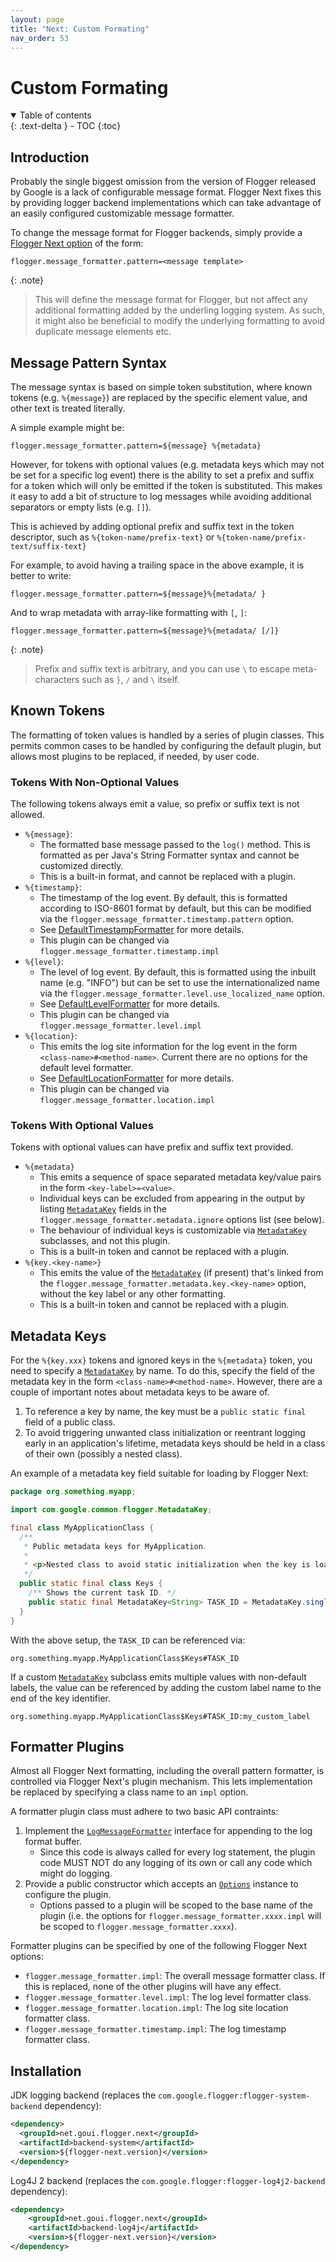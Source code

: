 ```yaml
---
layout: page
title: "Next: Custom Formating"
nav_order: 53
---
```


# Custom Formating

<details open markdown="block">
  <summary>
    Table of contents
  </summary>
  {: .text-delta }
- TOC
{:toc}
</details>

## Introduction

Probably the single biggest omission from the version of Flogger released by Google is a lack of
configurable message format. Flogger Next fixes this by providing logger backend implementations
which can take advantage of an easily configured customizable message formatter.

To change the message format for Flogger backends, simply provide
a [Flogger Next option](next_options) of the form:

```properties
flogger.message_formatter.pattern=<message template>
```

{: .note}
> This will define the message format for Flogger, but not affect any additional formatting added
> by the underling logging system. As such, it might also be beneficial to modify the underlying
> formatting to avoid duplicate message elements etc.

## Message Pattern Syntax

The message syntax is based on simple token substitution, where known tokens (e.g. `%{message}`)
are replaced by the specific element value, and other text is treated literally.

A simple example might be:

```properties
flogger.message_formatter.pattern=${message} %{metadata}
```

However, for tokens with optional values (e.g. metadata keys which may not be set for a specific log
event) there is the ability to set a prefix and suffix for a token which will only be emitted if the
token is substituted. This makes it easy to add a bit of structure to log messages while avoiding
additional separators or empty lists (e.g. `[]`).

This is achieved by adding optional prefix and suffix text in the token descriptor, such
as `%{token-name/prefix-text}` or `%{token-name/prefix-text/suffix-text}`

For example, to avoid having a trailing space in the above example, it is better to write:

```properties
flogger.message_formatter.pattern=${message}%{metadata/ }
```

And to wrap metadata with array-like formatting with `[`, `]`:

```properties
flogger.message_formatter.pattern=${message}%{metadata/ [/]}
```

{: .note}
> Prefix and suffix text is arbitrary, and you can use `\` to escape meta-characters such as
> `}`, `/` and `\` itself.

## Known Tokens

The formatting of token values is handled by a series of plugin classes. This permits common cases
to be handled by configuring the default plugin, but allows most plugins to be replaced, if needed,
by user code.

### Tokens With Non-Optional Values

The following tokens always emit a value, so prefix or suffix text is not allowed.

* `%{message}`:
    * The formatted base message passed to the `log()` method. This is formatted as per Java's
      String Formatter syntax and cannot be customized directly.
    * This is a built-in format, and cannot be replaced with a plugin.
* `%{timestamp}`:
    * The timestamp of the log event. By default, this is formatted according to ISO-8601 format by
      default, but this can be modified via the `flogger.message_formatter.timestamp.pattern`
      option.
    * See [DefaultTimestampFormatter]({{site.next.DefaultTimestampFormatter}}) for more details.
    * This plugin can be changed via `flogger.message_formatter.timestamp.impl`
* `%{level}`:
    * The level of log event. By default, this is formatted using the inbuilt name (e.g. "INFO")
      but can be set to use the internationalized name via
      the `flogger.message_formatter.level.use_localized_name` option.
    * See [DefaultLevelFormatter]({{site.next.DefaultLevelFormatter}}) for more details.
    * This plugin can be changed via `flogger.message_formatter.level.impl`
* `%{location}`:
    * This emits the log site information for the log event in the
      form `<class-name>#<method-name>`. Current there are no options for the default level
      formatter.
    * See [DefaultLocationFormatter]({{site.next.DefaultLocationFormatter}}) for more details.
    * This plugin can be changed via `flogger.message_formatter.location.impl`

### Tokens With Optional Values

Tokens with optional values can have prefix and suffix text provided.

* `%{metadata}`
    * This emits a sequence of space separated metadata key/value pairs in the
      form `<key-label>=<value>`.
    * Individual keys can be excluded from appearing in the output by
      listing [`MetadataKey`]({{site.MetadataKey}}) fields in
      the `flogger.message_formatter.metadata.ignore` options list (see below).
    * The behaviour of individual keys is customizable via [`MetadataKey`]({{site.MetadataKey}})
      subclasses, and not this plugin.
    * This is a built-in token and cannot be replaced with a plugin.
* `%{key.<key-name>}`
    * This emits the value of the [`MetadataKey`]({{site.MetadataKey}}) (if present) that's linked
      from the `flogger.message_formatter.metadata.key.<key-name>` option, without the key label or
      any other formatting.
    * This is a built-in token and cannot be replaced with a plugin.

## Metadata Keys

For the `%{key.xxx}` tokens and ignored keys in the `%{metadata}` token, you need to specify
a [`MetadataKey`]({{site.MetadataKey}}) by name. To do this, specify the field of the metadata key
in the form `<class-name>#<method-name>`. However, there are a couple of important notes about
metadata keys to be aware of.

1. To reference a key by name, the key must be a `public static final` field of a public class.
2. To avoid triggering unwanted class initialization or reentrant logging early in an application's
   lifetime, metadata keys should be held in a class of their own (possibly a nested class).

An example of a metadata key field suitable for loading by Flogger Next:

```java
package org.something.myapp;

import com.google.common.flogger.MetadataKey;

final class MyApplicationClass {
  /**
   * Public metadata keys for MyApplication.
   *
   * <p>Nested class to avoid static initialization when the key is loaded by the formatter.
   */
  public static final class Keys {
    /** Shows the current task ID. */
    public static final MetadataKey<String> TASK_ID = MetadataKey.single("task", String.class);
  }
}
```

With the above setup, the `TASK_ID` can be referenced via:

```
org.something.myapp.MyApplicationClass$Keys#TASK_ID
```

If a custom [`MetadataKey`]({{site.MetadataKey}}) subclass emits multiple values with non-default
labels, the value can be referenced by adding the custom label name to the end of the key
identifier.

```
org.something.myapp.MyApplicationClass$Keys#TASK_ID:my_custom_label
```

## Formatter Plugins

Almost all Flogger Next formatting, including the overall pattern formatter, is controlled via
Flogger Next's plugin mechanism. This lets implementation be replaced by specifying a class name to
an `impl` option.

A formatter plugin class must adhere to two basic API contraints:

1. Implement the [`LogMessageFormatter`]({{site.LogMessageFormatter}}) interface for appending to
   the log format buffer.
    * Since this code is always called for every log statement, the plugin code MUST NOT do any
      logging of its own or call any code which might do logging.
2. Provide a public constructor which accepts an [`Options`]({{site.next.Options}}) instance to
   configure the plugin.
    * Options passed to a plugin will be scoped to the base name of the plugin (i.e. the options
      for `flogger.message_formatter.xxxx.impl` will be scoped to `flogger.message_formatter.xxxx`).

Formatter plugins can be specified by one of the following Flogger Next options:

* `flogger.message_formatter.impl`: The overall message formatter class. If this is replaced, none
  of the other plugins will have any effect.
* `flogger.message_formatter.level.impl`: The log level formatter class.
* `flogger.message_formatter.location.impl`: The log site location formatter class.
* `flogger.message_formatter.timestamp.impl`: The log timestamp formatter class.

## Installation

JDK logging backend (replaces the `com.google.flogger:flogger-system-backend` dependency):

<!-- @formatter:off -->
```xml
<dependency>
  <groupId>net.goui.flogger.next</groupId>
  <artifactId>backend-system</artifactId>
  <version>${flogger-next.version}</version>
</dependency>
```
<!-- @formatter:on -->

Log4J 2 backend (replaces the `com.google.flogger:flogger-log4j2-backend` dependency):

<!-- @formatter:off -->
```xml
<dependency>
    <groupId>net.goui.flogger.next</groupId>
    <artifactId>backend-log4j</artifactId>
    <version>${flogger-next.version}</version>
</dependency>
```
<!-- @formatter:on -->
